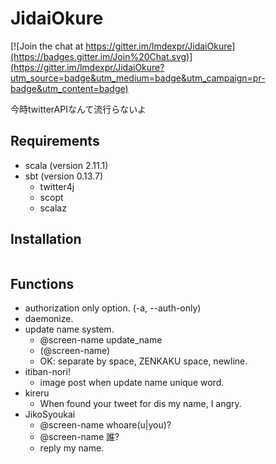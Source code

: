 JidaiOkure
==========

[![Join the chat at https://gitter.im/lmdexpr/JidaiOkure](https://badges.gitter.im/Join%20Chat.svg)](https://gitter.im/lmdexpr/JidaiOkure?utm_source=badge&utm_medium=badge&utm_campaign=pr-badge&utm_content=badge)

今時twitterAPIなんて流行らないよ

## Requirements
* scala (version 2.11.1)
* sbt (version 0.13.7)
  * twitter4j
  * scopt
  * scalaz

## Installation
```shell
```

## Functions

* authorization only option. (-a, --auth-only)
* daemonize.
* update name system.
  * @screen-name update_name <name>
  * <name>(@screen-name)
  * OK: separate by space, ZENKAKU space, newline.
* itiban-nori!
  * image post when update name unique word.
* kireru
  * When found your tweet for dis my name, I angry.
* JikoSyoukai
  * @screen-name whoare(u|you)?
  * @screen-name 誰?
  * reply my name.
